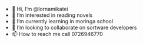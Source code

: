 - 👋 Hi, I’m @lornamikatei
- 👀 I’m interested in reading novels
- 🌱 I’m currently learning in moringa school
- 💞️ I’m looking to collaborate on sortware developers
- 📫 How to reach me call 0726946770

<!---
lornamikatei/lornamikatei is a ✨ special ✨ repository because its `README.md` (this file) appears on your GitHub profile.
You can click the Preview link to take a look at your changes.
--->

